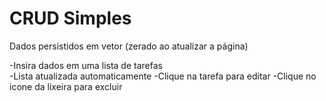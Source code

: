 # CRUD Simples
Dados persistidos em vetor (zerado ao atualizar a página)

-Insira dados em uma lista de tarefas<br>
-Lista atualizada automaticamente
-Clique na tarefa para editar
-Clique no icone da lixeira para excluir
